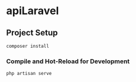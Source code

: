 # apiLaravel


## Project Setup

```sh
composer install
```

### Compile and Hot-Reload for Development

```sh
php artisan serve
```
